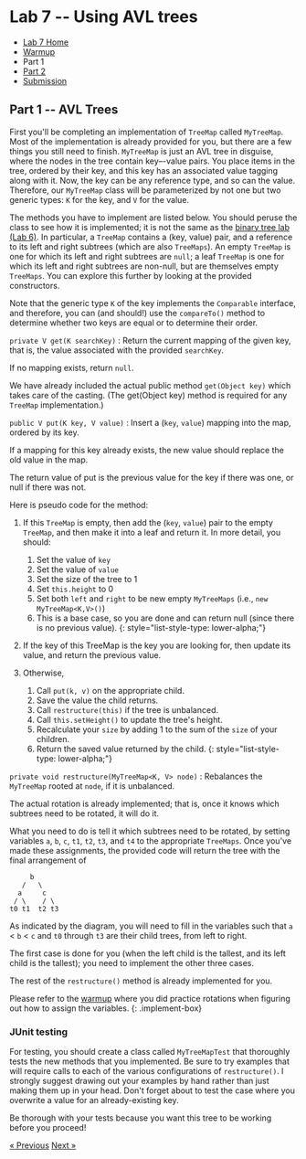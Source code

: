 # Lab 7 -- Using AVL trees

* [Lab 7 Home](index.html)
* [Warmup](warmup.html)
* Part 1
* [Part 2](part2.html)
* [Submission](submission.html)


## Part 1 -- AVL Trees

First you'll be completing an implementation of `TreeMap` called `MyTreeMap`. Most
of the implementation is already provided for you, but there are a few things
you still need to finish. `MyTreeMap` is just an AVL tree in disguise, where the
nodes in the tree contain key–-value pairs. You place items in the tree,
ordered by their key, and this key has an associated value tagging along with
it. Now, the key can be any reference type, and so can the value. Therefore,
our `MyTreeMap` class will be parameterized by not one but two generic types: `K`
for the key, and `V` for the value.

The methods you have to implement are listed below. You should peruse the
class to see how it is implemented; it is not the same as the [binary tree lab
(Lab 6)](../lab6/). In particular, a `TreeMap` contains a (key, value) pair,
and a reference to its left and right subtrees (which are also `TreeMaps`). An
empty `TreeMap` is one for which its left and right subtrees are `null`; a
leaf `TreeMap` is one for which its left and right subtrees are non-null, but
are themselves empty `TreeMaps`. You can explore this further by looking at
the provided constructors.

Note that the generic type `K` of the key implements the `Comparable` interface,
and therefore, you can (and should!) use the `compareTo()` method to determine
whether two keys are equal or to determine their order.

`private V get(K searchKey)`
: Return the current mapping of the given key, that is, the value associated
  with the provided `searchKey`.

  If no mapping exists, return `null`.

  We have already included the actual public method `get(Object key)` which
  takes care of the casting. (The get(Object key) method is required for any
  `TreeMap` implementation.)

`public V put(K key, V value)`
: Insert a (`key`, `value`) mapping into the map, ordered by its key.

  If a mapping for this key already exists, the new value should replace the
  old value in the map.

  The return value of put is the previous value for the key if there was one,
  or null if there was not.

  Here is pseudo code for the method:
  1. If this `TreeMap` is empty, then
     add the (`key`, `value`) pair to the empty `TreeMap`, and then make it into a leaf and return it. In more detail, you should:
     1. Set the value of `key`
     2. Set the value of `value`
     3. Set the size of the tree to 1
     4. Set `this.height` to 0
     5. Set both `left` and `right` to be new empty `MyTreeMaps` (i.e., `new MyTreeMap<K,V>()`)
     6. This is a base case, so you are done and can return null (since there is no previous value).
     {: style="list-style-type: lower-alpha;"}

  2. If the key of this TreeMap is the key you are looking for, then update
     its value, and return the previous value.
  3. Otherwise,
     1. Call `put(k, v)` on the appropriate child.
     2. Save the value the child returns.
     3. Call `restructure(this)` if the tree is unbalanced.
     4. Call `this.setHeight()` to update the tree's height.    
     5. Recalculate your `size` by adding 1 to the sum of the `size` of your children.
     6. Return the saved value returned by the child.
     {: style="list-style-type: lower-alpha;"}

`private void restructure(MyTreeMap<K, V> node)`
: Rebalances the `MyTreeMap` rooted at `node`, if it is unbalanced.

  The actual rotation is already implemented; that is, once it knows which subtrees need to be rotated, it will do it.  

  What you need to do is tell it which subtrees need to be rotated, by setting
  variables `a`, `b`, `c`, `t1`, `t2`, `t3`, and `t4` to the appropriate
  `TreeMaps`. Once you've made these assignments, the provided code will
  return the tree with the final arrangement of
  ```
       b
     /   \
    a     c
   / \    / \
  t0 t1  t2 t3
  ```
  As indicated by the diagram, you will need to fill in the variables such
  that `a` < `b` < `c` and `t0` through `t3` are their child trees, from left to right.

  The first case is done for you (when the left child is the tallest, and its
  left child is the tallest); you need to implement the other three cases.

  The rest of the `restructure()` method is already implemented for you.

  Please refer to the [warmup](warmup.html) where you did practice rotations
  when figuring out how to assign the variables.
{: .implement-box}

### JUnit testing

For testing, you should create a class called `MyTreeMapTest` that thoroughly
tests the new methods that you implemented. Be sure to try examples that will
require calls to each of the various configurations of `restructure()`. I
strongly suggest drawing out your examples by hand rather than just making
them up in your head. Don't forget about to test the case where you overwrite
a value for an already-existing key.

Be thorough with your tests because you want this tree to be working before
you proceed!

[&laquo; Previous](index.html)   [Next &raquo;](part2.html)
